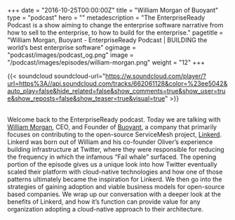 +++
date = "2016-10-25T00:00:00Z"
title = "William Morgan of Buoyant"
type = "podcast"
hero = ""
metadescription = "The EnterpriseReady Podcast is a show aiming to change the enterprise software narrative from how to sell to the enterprise, to how to build for the enterprise."
pagetitle = "William Morgan, Buoyant - EnterpriseReady Podcast | BUILDING the world’s best enterprise software"
ogimage = "podcast/images/podcast_og.png"
image = "/podcast/images/episodes/william-morgan.png"
weight = "12"
+++


{{< soundcloud soundcloud-url="https://w.soundcloud.com/player/?url=https%3A//api.soundcloud.com/tracks/662061128&color=%23ee5042&auto_play=false&hide_related=false&show_comments=true&show_user=true&show_reposts=false&show_teaser=true&visual=true" >}}

\
Welcome back to the EnterpriseReady podcast. Today we are talking with [William Morgan](https://www.linkedin.com/in/wmorgan/), CEO, and Founder of [Buoyant](http://buoyant.io/), a company that primarily focuses on contributing to the open-source ServiceMesh project, [Linkerd](https://Linkerd.io/). Linkerd was born out of William and his co-founder Oliver’s experience building infrastructure at Twitter, where they were responsible for reducing the frequency in which the infamous “Fail whale” surfaced. The opening portion of the episode gives us a unique look into how Twitter eventually scaled their platform with cloud-native technologies and how one of those patterns ultimately became the inspiration for Linkerd. We then go into the strategies of gaining adoption and viable business models for open-source based companies. We wrap up our conversation with a deeper look at the benefits of Linkerd, and how it’s function can provide value for any organization adopting a cloud-native approach to their architecture.
